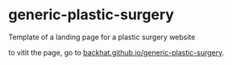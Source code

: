 # generic-plastic-surgery
Template of a landing page for a plastic surgery website

to vitit the page, go to [backhat.github.io/generic-plastic-surgery](http://backhat.github.io/generic-plastic-surgery).
